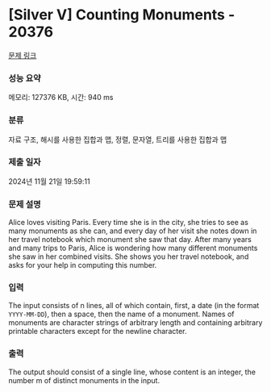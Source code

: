 # [Silver V] Counting Monuments - 20376 

[문제 링크](https://www.acmicpc.net/problem/20376) 

### 성능 요약

메모리: 127376 KB, 시간: 940 ms

### 분류

자료 구조, 해시를 사용한 집합과 맵, 정렬, 문자열, 트리를 사용한 집합과 맵

### 제출 일자

2024년 11월 21일 19:59:11

### 문제 설명

<p>Alice loves visiting Paris. Every time she is in the city, she tries to see as many monuments as she can, and every day of her visit she notes down in her travel notebook which monument she saw that day. After many years and many trips to Paris, Alice is wondering how many different monuments she saw in her combined visits. She shows you her travel notebook, and asks for your help in computing this number.</p>

### 입력 

 <p>The input consists of n lines, all of which contain, first, a date (in the format <code>YYYY-MM-DD</code>), then a space, then the name of a monument. Names of monuments are character strings of arbitrary length and containing arbitrary printable characters except for the newline character.</p>

### 출력 

 <p>The output should consist of a single line, whose content is an integer, the number m of distinct monuments in the input.</p>

